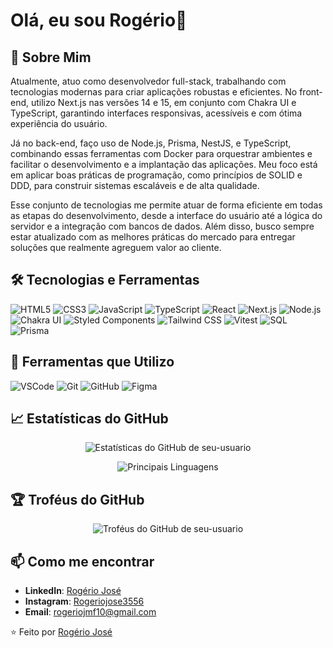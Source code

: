 # Olá, eu sou Rogério👋

## 🚀 Sobre Mim

Atualmente, atuo como desenvolvedor full-stack, trabalhando com tecnologias modernas para criar aplicações robustas e eficientes. No front-end, utilizo Next.js nas versões 14 e 15, em conjunto com Chakra UI e TypeScript, garantindo interfaces responsivas, acessíveis e com ótima experiência do usuário.

Já no back-end, faço uso de Node.js, Prisma, NestJS, e TypeScript, combinando essas ferramentas com Docker para orquestrar ambientes e facilitar o desenvolvimento e a implantação das aplicações. Meu foco está em aplicar boas práticas de programação, como princípios de SOLID e DDD, para construir sistemas escaláveis e de alta qualidade.

Esse conjunto de tecnologias me permite atuar de forma eficiente em todas as etapas do desenvolvimento, desde a interface do usuário até a lógica do servidor e a integração com bancos de dados. Além disso, busco sempre estar atualizado com as melhores práticas do mercado para entregar soluções que realmente agreguem valor ao cliente.

## 🛠️ Tecnologias e Ferramentas
![HTML5](https://img.shields.io/badge/-HTML5-E34F26?logo=html5&logoColor=fff)
![CSS3](https://img.shields.io/badge/-CSS3-1572B6?logo=css3)
![JavaScript](https://img.shields.io/badge/-JavaScript-F7DF1E?logo=javascript&logoColor=000)
![TypeScript](https://img.shields.io/badge/-TypeScript-007ACC?logo=typescript&logoColor=fff)
![React](https://img.shields.io/badge/-React-61DAFB?logo=react&logoColor=000)
![Next.js](https://img.shields.io/badge/-Next.js-000000?logo=next.js&logoColor=fff)
![Node.js](https://img.shields.io/badge/-Node.js-339933?logo=node.js&logoColor=fff)
![Chakra UI](https://img.shields.io/badge/-Chakra%20UI-319795?logo=chakraui&logoColor=fff)
![Styled Components](https://img.shields.io/badge/-Styled%20Components-DB7093?logo=styled-components&logoColor=fff)
![Tailwind CSS](https://img.shields.io/badge/-Tailwind%20CSS-38B2AC?logo=tailwind-css&logoColor=fff)
![Vitest](https://img.shields.io/badge/-Vitest-6E9F18?logo=vitest&logoColor=fff)
![SQL](https://img.shields.io/badge/-SQL-4479A1?logo=postgresql&logoColor=fff)
![Prisma](https://img.shields.io/badge/-Prisma-2D3748?logo=prisma&logoColor=fff)

## 🔧 Ferramentas que Utilizo
![VSCode](https://img.shields.io/badge/-VSCode-007ACC?logo=visual-studio-code)
![Git](https://img.shields.io/badge/-Git-F05032?logo=git&logoColor=fff)
![GitHub](https://img.shields.io/badge/-GitHub-181717?logo=github)
![Figma](https://img.shields.io/badge/-Figma-F24E1E?logo=figma&logoColor=fff)

## 📈 Estatísticas do GitHub
<p align="center">
  <img src="https://github-readme-stats.vercel.app/api?username=Rogerio-17&show_icons=true&theme=radical" alt="Estatísticas do GitHub de seu-usuario" />
</p>
<p align="center">
  <img src="https://github-readme-stats.vercel.app/api/top-langs/?username=Rogerio-17&layout=compact&theme=radical" alt="Principais Linguagens" />
</p>

## 🏆 Troféus do GitHub
<p align="center">
  <img src="https://github-profile-trophy.vercel.app/?username=Rogerio-17&theme=radical&margin-w=15" alt="Troféus do GitHub de seu-usuario" />
</p>

## 📫 Como me encontrar
- **LinkedIn**: [Rogério José](https://www.linkedin.com/in/rogério-josé-329a581aa/)
- **Instagram**: [Rogeriojose3556](https://www.instagram.com/rogeriojose3556/)
- **Email**: [rogeriojmf10@gmail.com](mailto:rogeriojmf10@gmail.com)

⭐️ Feito por [Rogério José](https://github.com/Rogerio-17)
